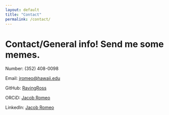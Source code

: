 ```yaml
---
layout: default
title: "Contact"
permalink: /contact/
---
```


# Contact/General info! Send me some memes.

Number: (352) 408-0098

Email: jromeo@hawaii.edu

GitHub: [RavingRoss](https://github.com/ravingross)  

ORCiD: [Jacob Romeo](https://orcid.org/0009-0000-3896-230X)

LinkedIn: [Jacob Romeo](https://www.linkedin.com/in/jacob-romeo-ce-301124191/)
